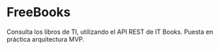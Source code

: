 # FreeBooks

Consulta los libros de TI, utilizando el API REST de IT Books.
Puesta en práctica arquitectura MVP.
